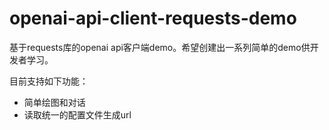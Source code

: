 # openai-api-client-requests-demo

基于requests库的openai api客户端demo。希望创建出一系列简单的demo供开发者学习。

目前支持如下功能：

- 简单绘图和对话
- 读取统一的配置文件生成url
